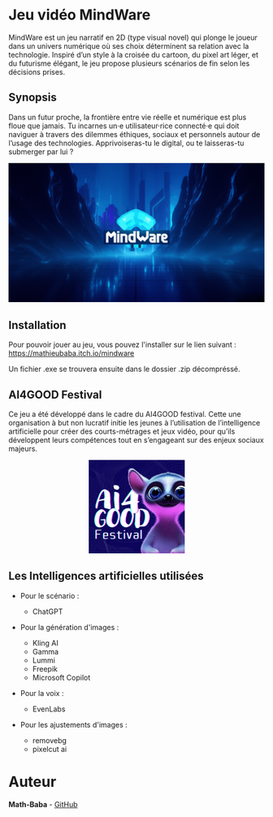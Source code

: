 # Jeu vidéo MindWare 
MindWare est un jeu narratif en 2D (type visual novel) qui plonge le joueur dans un univers numérique où ses choix déterminent sa relation avec la technologie. Inspiré d’un style à la croisée du cartoon, du pixel art léger, et du futurisme élégant, le jeu propose plusieurs scénarios de fin selon les décisions prises.

## Synopsis 
Dans un futur proche, la frontière entre vie réelle et numérique est plus floue que jamais. Tu incarnes un·e utilisateur·rice connecté·e qui doit naviguer à travers des dilemmes éthiques, sociaux et personnels autour de l’usage des technologies. Apprivoiseras-tu le digital, ou te laisseras-tu submerger par lui ?

<p align="center">
  <img src="image/mindware.png" />
</p>

## Installation
Pour pouvoir jouer au jeu, vous pouvez l'installer sur le lien suivant : https://mathieubaba.itch.io/mindware

Un fichier .exe se trouvera ensuite dans le dossier .zip décompréssé.

## AI4GOOD Festival
Ce jeu a été développé dans le cadre du AI4GOOD festival. Cette une organisation à but non lucratif initie les jeunes à l’utilisation de l’intelligence artificielle pour créer des courts-métrages et jeux vidéo, pour qu’ils développent leurs compétences tout en s’engageant sur des enjeux sociaux majeurs.
<p align="center">
  <img src="image/ai4good.png" />
</p>

## Les Intelligences artificielles utilisées 
* Pour le scénario : 
  - ChatGPT
    
* Pour la génération d'images :
  - Kling AI
  - Gamma
  - Lummi
  - Freepik
  - Microsoft Copilot

* Pour la voix :
  - EvenLabs

* Pour les ajustements d'images :
  - removebg
  - pixelcut ai

# Auteur
**Math-Baba** - [GitHub](https://github.com/Math-Baba)
